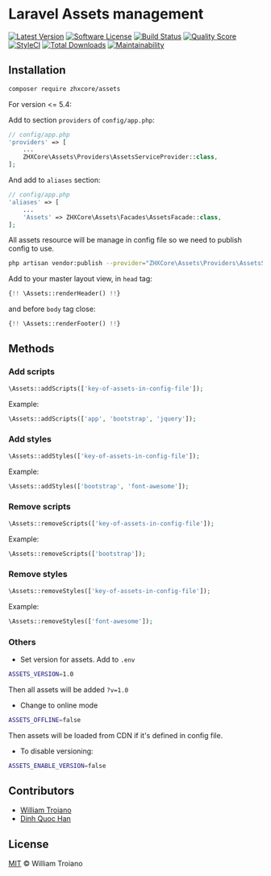 # Laravel Assets management

[![Latest Version](https://img.shields.io/github/release/zhxcore/laravel-assets.svg?style=flat-square)](https://github.com/zhxcore/laravel-assets/releases)
[![Software License](https://img.shields.io/badge/license-MIT-brightgreen.svg?style=flat-square)](LICENSE.md)
[![Build Status](https://img.shields.io/travis/zhxcore/laravel-assets/master.svg?style=flat-square)](https://travis-ci.org/zhxcore/laravel-assets)
[![Quality Score](https://img.shields.io/scrutinizer/g/zhxcore/laravel-assets.svg?style=flat-square)](https://scrutinizer-ci.com/g/zhxcore/laravel-assets)
[![StyleCI](https://styleci.io/repos/154250020/shield)](https://styleci.io/repos/154250020)
[![Total Downloads](https://img.shields.io/packagist/dt/zhxcore/assets.svg?style=flat-square)](https://packagist.org/packages/zhxcore/assets)
[![Maintainability](https://api.codeclimate.com/v1/badges/a6e4612307e3b3bf8252/maintainability)](https://codeclimate.com/github/zhxcore/laravel-assets/maintainability)

## Installation

```bash
composer require zhxcore/assets
```

For version <= 5.4:

Add to section `providers` of `config/app.php`:

```php
// config/app.php
'providers' => [
    ...
    ZHXCore\Assets\Providers\AssetsServiceProvider::class,
];
```

And add to `aliases` section:

```php
// config/app.php
'aliases' => [
    ...
    'Assets' => ZHXCore\Assets\Facades\AssetsFacade::class,
];
```

All assets resource will be manage in config file so we need to publish config to use.

```bash
php artisan vendor:publish --provider="ZHXCore\Assets\Providers\AssetsServiceProvider" --tag=config
```

Add to your master layout view, in `head` tag:

```php
{!! \Assets::renderHeader() !!}
```

and before `body` tag close:

```php
{!! \Assets::renderFooter() !!}
```

## Methods

### Add scripts

```php
\Assets::addScripts(['key-of-assets-in-config-file']);
```

Example:

```php
\Assets::addScripts(['app', 'bootstrap', 'jquery']);
```

### Add styles

```php
\Assets::addStyles(['key-of-assets-in-config-file']);
```

Example:

```php
\Assets::addStyles(['bootstrap', 'font-awesome']);
```

### Remove scripts

```php
\Assets::removeScripts(['key-of-assets-in-config-file']);
```

Example:

```php
\Assets::removeScripts(['bootstrap']);
```

### Remove styles

```php
\Assets::removeStyles(['key-of-assets-in-config-file']);
```

Example:

```php
\Assets::removeStyles(['font-awesome']);
```

### Others

- Set version for assets. Add to `.env`

```bash
ASSETS_VERSION=1.0
```

Then all assets will be added `?v=1.0`

- Change to online mode

```bash
ASSETS_OFFLINE=false
```

Then assets will be loaded from CDN if it's defined in config file.

- To disable versioning:

```bash
ASSETS_ENABLE_VERSION=false
```

## Contributors

- [William Troiano](https://github.com/sangnguyenplus)
- [Dinh Quoc Han](https://github.com/dinhquochan)

## License
[MIT](LICENSE) © William Troiano
